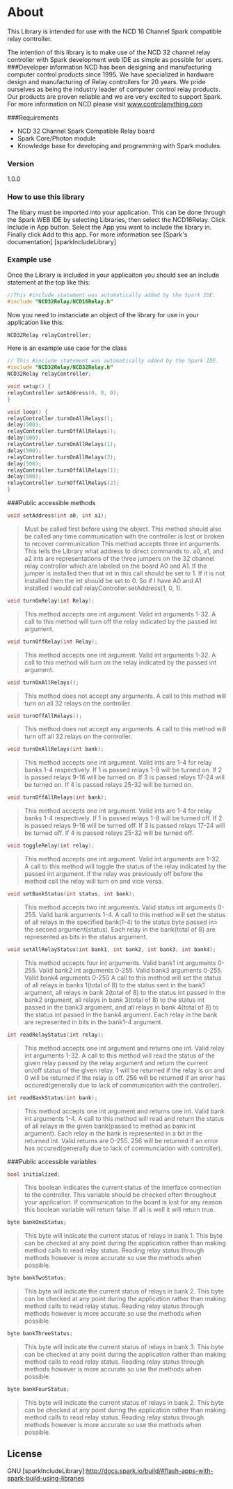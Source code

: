 # About

This Library is intended for use with the NCD 16 Channel Spark compatible relay controller.

The intention of this library is to make use of the NCD 32 channel relay controller with Spark development web IDE as simple as possible for users.
###Developer information
NCD has been designing and manufacturing computer control products since 1995.  We have specialized in hardware design and manufacturing of Relay controllers for 20 years.  We pride ourselves as being the industry leader of computer control relay products.  Our products are proven reliable and we are very excited to support Spark.  For more information on NCD please visit www.controlanything.com 

###Requirements
- NCD 32 Channel Spark Compatible Relay board
- Spark Core/Photon module
- Knowledge base for developing and programming with Spark modules.

### Version
1.0.0

### How to use this library

The libary must be imported into your application.  This can be done through the Spark WEB IDE by selecting Libraries, then select the NCD16Relay.  Click Include in App button.  Select the App you want to include the library in.  Finally click Add to this app.  For more information see [Spark's documentation] [sparkIncludeLibrary] 

### Example use

Once the Library is included in your applicaiton you should see an include statement at the top like this:
```cpp
//This #include statement was automatically added by the Spark IDE.
#include "NCD32Relay/NCD16Relay.h"
```
Now you need to instanciate an object of the library for use in your application like this:
```cpp
NCD32Relay relayController;
```

Here is an example use case for the class
```cpp
// This #include statement was automatically added by the Spark IDE.
#include "NCD32Relay/NCD32Relay.h"
NCD32Relay relayController;

void setup() {
relayController.setAddress(0, 0, 0);
}

void loop() {
relayController.turnOnAllRelays();
delay(500);
relayController.turnOffAllRelays();
delay(500);
relayController.turnOnAllRelays(1);
delay(500);
relayController.turnOnAllRelays(2);
delay(500);
relayController.turnOffAllRelays(1);
delay(500);
relayController.turnOffAllRelays(2);
}
```

###Public accessible methods
```cpp
void setAddress(int a0, int a1);
```
>Must be called first before using the object.  This method should also be called any time communication with
>the controller is lost or broken to recover communication  This method accepts three int arguments.  This
>tells the Library what address to direct commands to.  a0, a1, and a2 ints are representations of the three
>jumpers on the 32 channel relay controller which are labeled on the board A0 and A1.  If the jumper is
>installed then that int in this call should be set to 1.  If it is not installed then the int should be set to 
>0.  So if I have A0 and A1 installed I would call relayController.setAddress(1, 0, 1).


```cpp
void turnOnRelay(int Relay);
```
>This method accepts one int argument.  Valid int arguments 1-32.  A call to this method will turn off the
>relay indicated by the passed int argument.


```cpp
void turnOffRelay(int Relay);
```
>This method accepts one int argument.  Valid int arguments 1-32.  A call to this method will turn on the relay
>indicated by the passed int argument.


```cpp
void turnOnAllRelays();
```
>This method does not accept any arguments.  A call to this method will turn on all 32 relays on the
>controller.


```cpp
void turnOffAllRelays();
```
>This method does not accept any arguments.  A call to this method will turn off all 32 relays on the
>controller.


```cpp
void turnOnAllRelays(int bank);
```
>This method accepts one int argument.  Valid ints are 1-4 for relay banks 1-4 respectively.  If 1 is
>passed relays 1-8 will be turned on.  If 2 is passed relays 9-16 will be turned on. If 3 is passed relays 17-24 will be turned on.  If 4 is passed relays 25-32 will be turned on.


```cpp
void turnOffAllRelays(int bank);
```
>This method accepts one int argument.  Valid ints are 1-4 for relay banks 1-4 respectively.  If 1 is
>passed relays 1-8 will be turned off.  If 2 is passed relays 9-16 will be turned off. If 3 is passed relays 17-24 will be turned off.  If 4 is passed relays 25-32 will be turned off.


```cpp
void toggleRelay(int relay);
```
>This method accepts one int argument.  Valid int arguments are 1-32.  A call to this method will toggle the
>status of the relay indicated by the passed int argument.  If the relay was previously off before the method
>call the relay will turn on and vice versa.


```cpp
void setBankStatus(int status, int bank);
```
>This method accepts two int arguments.  Valid status int arguments 0-255.  Valid bank arguments 1-4.  A call
>to this method will set the status of all relays in the specified bank(1-4) to the status byte passed in>
the second argument(status).  Each relay in the bank(total of 8) are represented as bits in the status
>argument.


```cpp
void setAllRelayStatus(int bank1, int bank2, int bank3, int bank4);
```
>This method accepts four int arguments.  Valid bank1 int arguments 0-255.  Valid bank2 int arguments 0-255.  Valid bank3 arguments 0-255.  Valid bank4 arguments 0-255  A
>call to this method will set the status of all relays in banks 1(total of 8) to the status sent in the bank1 argument, all relays in bank 2(total of 8) to the
>status int passed in the bank2 argument, all relays in bank 3(total of 8) to the
>status int passed in the bank3 argument, and all relays in bank 4(total of 8) to the
>status int passed in the bank4 argument.  Each relay in the bank are represented in bits in the
>bank1-4 argument.


```cpp
int readRelayStatus(int relay);
```
>This method accepts one int argument and returns one int.  Valid relay int arguments 1-32.  A call to this
>method will read the status of the given relay passed by the relay argument and return the current on/off
>status of the given relay.  1 will be returned if the relay is on and 0 will be returned if the relay is off. 
>256 will be returned if an error has occured(generally due to lack of communication with the controller).


```cpp
int readBankStatus(int bank);
```
>This method accepts one int argument and returns one int.  Valid bank int arguments 1-4.  A call to this
>method will read and return the status of all relays in the given bank(passed to method as bank int argument). 
>Each relay in the bank is represented in a bit in the returned int.  Valid returns are 0-255.  256 will be
>returned if an error has occured(generally due to lack of communciation with controller).


###Public accessible variables
```cpp
bool initialized;
```
>This boolean indicates the current status of the interface connection to the controller.  This variable should
>be checked often throughout your application.  If communication to the board is lost for any reason this
>boolean variable will return false.  If all is well it will return true.


```cpp
byte bankOneStatus;
```
>This byte will indicate the current status of relays in bank 1.  This byte can be checked at any point during
>the application rather than making method calls to read relay status.  Reading relay status through methods
>however is more accurate so use the methods when possible.


```cpp
byte bankTwoStatus;
```
>This byte will indicate the current status of relays in bank 2.  This byte can be checked at any point during
>the application rather than making method calls to read relay status.  Reading relay status through methods
>however is more accurate so use the methods when possible.

```cpp
byte bankThreeStatus;
```
>This byte will indicate the current status of relays in bank 3.  This byte can be checked at any point during
>the application rather than making method calls to read relay status.  Reading relay status through methods
>however is more accurate so use the methods when possible.

```cpp
byte bankFourStatus;
```
>This byte will indicate the current status of relays in bank 2.  This byte can be checked at any point during
>the application rather than making method calls to read relay status.  Reading relay status through methods
>however is more accurate so use the methods when possible.

License
----

GNU
[sparkIncludeLibrary]:http://docs.spark.io/build/#flash-apps-with-spark-build-using-libraries
